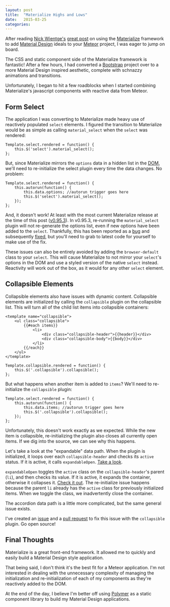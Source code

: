 ```yaml
---
layout: post
title:  "Materialize Highs and Lows"
date:   2015-03-25
categories:
---
```


After reading [Nick Wientge's](http://exygen.io/) [great post](http://blog.differential.com/the-easy-way-to-add-material-design-to-your-meteor-app/) on using the [Materialize](http://materializecss.com/) framework to add [Material Design](http://www.google.com/design/spec/material-design/introduction.html) ideals to your [Meteor](https://www.meteor.com/) project, I was eager to jump on board.

The CSS and static component side of the Materialize framework is fantastic! After a few hours, I had converted a [Bootstrap](http://getbootstrap.com/) project over to a more Material Design inspired aesthetic, complete with schnazzy animations and transitions.

Unfortunately, I began to hit a few roadblocks when I started combining Materialize's javascript components with reactive data from Meteor.

## Form Select

The application I was converting to Materialize made heavy use of reactively populated <code class="language-*">select</code> elements. I figured the transition to Materialize would be as simple as calling <code class="language-*">material_select</code> when the <code class="language-*">select</code> was rendered:

<pre class="language-javascript"><code class="language-javascript">Template.select.rendered = function() {
    this.$('select').material_select();
};
</code></pre>

But, since Materialize mirrors the <code class="language-*">options</code> data in a hidden list in the [DOM](https://developer.mozilla.org/en-US/docs/Web/API/Document_Object_Model), we'll need to re-initialize the select plugin every time the data changes. No problem:

<pre class="language-javascript"><code class="language-javascript">Template.select.rendered = function() {
    this.autorun(function() {
        this.data.options; //autorun trigger goes here
        this.$('select').material_select();
    });
};
</code></pre>

And, it doesn't work! At least with the most current Materialize release at the time of this post ([v0.95.3](https://github.com/Dogfalo/materialize/tree/v0.95.3)). In v0.95.3, re-running the <code class="language-*">material_select</code> plugin will not re-generate the options list, even if new options have been added to the <code class="language-*">select</code>. Thankfully, this has been reported as a [bug](https://github.com/Dogfalo/materialize/issues/452) and subsequently [fixed](https://github.com/Dogfalo/materialize/commit/a06d9a4bcf4b7913e1e58c5fa417bbb7b3279c46), but you'll need to grab to latest code for yourself to make use of the fix.

These issues can also be entirely avoided by adding the <code class="language-*">browser-default</code> class to your <code class="language-*">select</code>. This will cause Materialize to not mirror your <code class="language-*">select</code>'s options in the DOM and use a styled version of the native <code class="language-*">select</code> instead. Reactivity will work out of the box, as it would for any other <code class="language-*">select</code> element.

## Collapsible Elements

Collapsible elements also have issues with dynamic content. Collapsible elements are initialized by calling the <code class="language-*">collapsible</code> plugin on the collapsible list. This will turn all of the child list items into collapsible containers:

<pre class="language-markup"><code class="language-markup">&lt;template name="collapsible"&gt;
    &lt;ul class="collapsible"&gt;
        &#123;&#123;#each items&#125;&#125;
            &lt;li&gt;
                &lt;div class="collapsible-header"&gt;&#123;&#123;header&#125;&#125;&lt;/div&gt;
                &lt;div class="collapsible-body"&gt;&#123;&#123;body&#125;&#125;&lt;/div&gt;
            &lt;/li&gt;
        &#123;&#123;/each&#125;&#125;
    &lt;/ul&gt;
&lt;/template&gt;
</code></pre>

<pre class="language-javascript"><code class="language-javascript">Template.collapsible.rendered = function() {
    this.$('.collapsible').collapsible();
};
</code></pre>

But what happens when another item is added to <code class="language-*">items</code>? We'll need to re-initialize the <code class="language-*">collapsible</code> plugin:

<pre class="language-javascript"><code class="language-javascript">Template.select.rendered = function() {
    this.autorun(function() {
        this.data.items; //autorun trigger goes here
        this.$('.collapsible').collapsible();
    });
};
</code></pre>

Unfortunately, this doesn't work exactly as we expected. While the new item is collapsible, re-initializing the plugin also closes all currently open items. If we dig into the source, we can see why this happens.

Let's take a look at the "expandable" data path. When the plugin is initialized, it loops over each <code class="language-*">collapsible-header</code> and checks its <code class="language-*">active</code> status. If it is active, it calls <code class="language-*">expandableOpen</code>. [Take a look](https://github.com/Dogfalo/materialize/blob/master/js/collapsible.js#L71-L73).

<code class="language-*">expandableOpen</code> toggles the <code class="language-*">active</code> class on the <code class="language-*">collapsible-header</code>'s parent (<code class="language-*">li</code>), and then checks its value. If it is active, it expands the container, otherwise it collapses it. [Check it out](https://github.com/Dogfalo/materialize/blob/master/js/collapsible.js#L43-L49). The re-initialize issue happens because the parent <code class="language-*">li</code> already has the <code class="language-*">active</code> class for previously initialized items. When we toggle the class, we inadvertently close the container.

The accordion data path is a little more complicated, but the same general issue exists.

I've created an [issue](https://github.com/Dogfalo/materialize/issues/1007) and a [pull request](https://github.com/Dogfalo/materialize/pull/1008) to fix this issue with the <code class="language-*">collapsible</code> plugin. Go open source!

## Final Thoughts

Materialize is a great front-end framework. It allowed me to quickly and easily build a Material Design style application.

That being said, I don't think it's the best fit for a Meteor application. I'm not interested in dealing with the unnecessary complexity of managing the initialization and re-initialization of each of my components as they're reactively added to the DOM.

At the end of the day, I believe I'm better off using [Polymer](https://www.polymer-project.org/0.5/) as a static component library to build my Material Design applications.